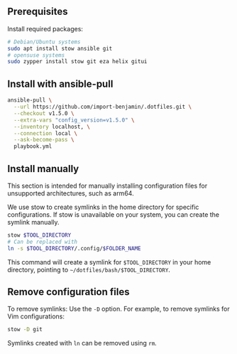 ## Prerequisites

Install required packages:

```bash
# Debian/Ubuntu systems
sudo apt install stow ansible git
# opensuse systems
sudo zypper install stow git eza helix gitui
```

## Install with ansible-pull

<!-- x-release-please-start-version -->
```bash
ansible-pull \
  --url https://github.com/import-benjamin/.dotfiles.git \
  --checkout v1.5.0 \
  --extra-vars "config_version=v1.5.0" \
  --inventory localhost, \
  --connection local \
  --ask-become-pass \
  playbook.yml
```
<!-- x-release-please-end -->


## Install manually

This section is intended for manually installing configuration files for unsupported architectures, such as arm64.

We use stow to create symlinks in the home directory for specific configurations.
If stow is unavailable on your system, you can create the symlink manually.

```bash
stow $TOOL_DIRECTORY
# Can be replaced with
ln -s $TOOL_DIRECTORY/.config/$FOLDER_NAME
```

This command will create a symlink for `$TOOL_DIRECTORY` in your home directory, pointing to `~/dotfiles/bash/$TOOL_DIRECTORY`.

## Remove configuration files

To remove symlinks: Use the `-D` option. For example, to remove symlinks for Vim configurations:

```bash
stow -D git
```

Symlinks created with `ln` can be removed using `rm`.

